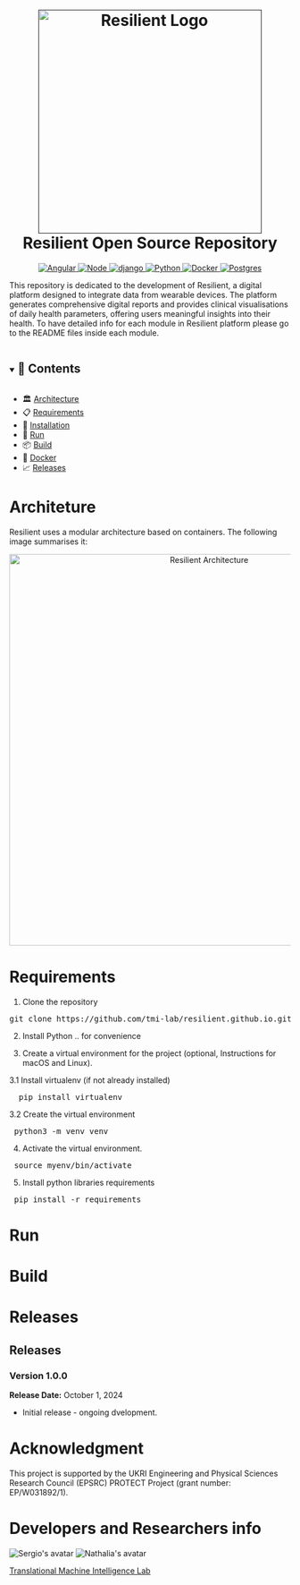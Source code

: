 <h1 align="center">
  <br>
  <a href="" target="_blank"><img src="https://raw.githubusercontent.com/tmi-lab/resilient.github.io/a3a1691184cd34304d0fd7955bd0d3e701c71f79/assets/resilient.svg" alt="Resilient Logo" width="400"></a>
  <br>
  Resilient Open Source Repository
</h1>

<div align="center">
  <a href="https://angular.io/" target="_blank">
    <img src="https://img.shields.io/badge/Angular-%23c3002f?logo=angular" alt="Angular">
  </a>
  <a href="https://nodejs.org/" target="_blank">
    <img src="https://img.shields.io/badge/Node-333333?logo=nodedotjs" alt="Node">
  </a>
  <a href="https://www.djangoproject.com/" >
    <img src="https://img.shields.io/badge/Django-092E20?logo=django&logoColor=green" alt="django">
  </a>
  <a href="https://www.python.org/" target="_blank">
    <img src="https://img.shields.io/badge/Python-%23ffde57?logo=python" alt="Python">
  </a>  
  <a href="https://www.docker.com/" target="_blank">
    <img src="https://img.shields.io/badge/Docker-%23384d54?logo=docker" alt="Docker">
  </a>
  <a href="https://www.postgresql.org/" target="_blank">
    <img src="https://img.shields.io/badge/Postgres-008bb9?logo=postgresql&logoColor=white" alt="Postgres">
  </a>
</div>


This repository is dedicated to the development of Resilient, a digital platform designed to integrate data from wearable devices. The platform generates comprehensive digital reports and provides clinical visualisations of daily health parameters, offering users meaningful insights into their health. To have detailed info for each module in Resilient platform please go to the README files inside each module.

<details open="open">
<summary > <h2 style="display:inline-block">📖 Contents</h2>  </summary>

- 🏛️ [Architecture](#architecture)
- 📋 [Requirements](#requirements)
- 🔄 [Installation](#installation)
- 🚀 [Run](#run)
- 📦 [Build](#build)
- 🐳 [Docker](#docker)
- 📈 [Releases](#releases)
  
</details>

# Architeture
Resilient uses a modular architecture based on containers. The following image summarises it:
<div align="center">
  <img src="https://raw.githubusercontent.com/tmi-lab/resilient.github.io/a3a1691184cd34304d0fd7955bd0d3e701c71f79/assets/resilient_architecture.png" alt="Resilient Architecture" width="700">
</div>


# Requirements 
1. Clone the repository
<pre>
git clone https://github.com/tmi-lab/resilient.github.io.git
</pre>
2. Install Python .. for convenience

3. Create a virtual environment for the project (optional, Instructions for macOS and Linux).

3.1 Install virtualenv (if not already installed)
<pre>
  pip install virtualenv
</pre>
3.2 Create the virtual environment
<pre>
 python3 -m venv venv
</pre>
4. Activate the virtual environment.
<pre>
 source myenv/bin/activate
</pre>
5. Install python libraries requirements
<pre>
 pip install -r requirements
</pre>

# Run

# Build

# Releases
<div class="releases-section">
    <h2>Releases</h2>
    <div class="release">
        <h3>Version 1.0.0</h3>
        <p><strong>Release Date:</strong> October 1, 2024</p>
        <ul>
            <li>Initial release - ongoing dvelopment.</li>
        </ul>
    </div>
</div>



# Acknowledgment
This project is supported by the UKRI Engineering and Physical Sciences Research Council (EPSRC) PROTECT Project (grant number: EP/W031892/1).


# Developers and Researchers info 

![Sergio's avatar](https://github.com/sergiosierram.png?size=50) ![Nathalia's avatar](https://github.com/NathaliaCespedesG.png?size=50) 

[Translational Machine Intelligence Lab](https://tmi-lab.github.io)
